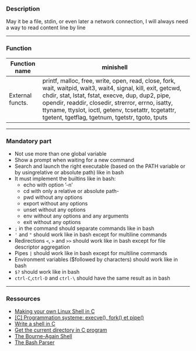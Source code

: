 ### Description
May it be a file, stdin, or even later a network connection, I will always need a way to read content line by line

***
### Function

| Function name  | minishell |
| ------------- | ------------- |
| External functs.  | printf, malloc, free, write, open, read, close, fork, wait, waitpid, wait3, wait4, signal, kill, exit, getcwd, chdir, stat, lstat, fstat, execve, dup, dup2, pipe, opendir, readdir, closedir, strerror, errno, isatty, ttyname, ttyslot, ioctl, getenv, tcsetattr, tcgetattr, tgetent, tgetflag, tgetnum, tgetstr, tgoto, tputs  |


***
### Mandatory part
- Not use more than one global variable
- Show a prompt when waiting for a new command
- Search and launch the right executable (based on the PATH variable or by usingrelative or absolute path) like in bash
- It must implement the builtins like in bash:
    - echo with option ’-n’
    - cd with only a relative or absolute path-
    - pwd without any options
    - export without any options
    - unset without any options
    - env without any options and any arguments
    - exit without any options
- `;` in the command should separate commands like in bash
- `'` and `"` should work like in bash except for multiline commands
- Redirections `<`, `>` and `>>` should work like in bash except for file descriptor aggregation
- Pipes `|` should work like in bash except for multiline commands
- Environment variables ($followed by characters) should work like in bash
- `$?` should work like in bash
- `ctrl-C`,`ctrl-D` and `ctrl-\` should have the same result as in bash

***
### Ressources
- [Making your own Linux Shell in C](https://www.geeksforgeeks.org/making-linux-shell-c/)
- [[C] Programmation systeme: execve(), fork() et pipe()](https://n-pn.fr/t/2318-c--programmation-systeme-execve-fork-et-pipe)
- [Write a shell in C](https://danishpraka.sh/2018/01/15/write-a-shell.html)
- [Get the current directory in C program](https://stackoverflow.com/questions/298510/how-to-get-the-current-directory-in-a-c-program)
- [The Bourne-Again Shell](https://www.aosabook.org/en/bash.html)
- [The Bash Parser](https://mywiki.wooledge.org/BashParser)
